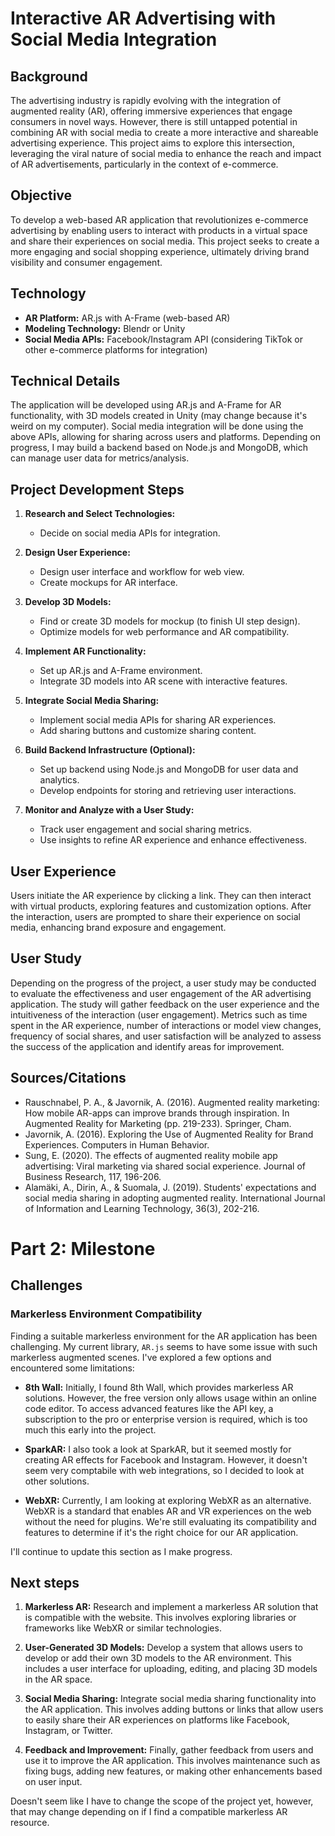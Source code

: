# Interactive AR Advertising with Social Media Integration

## Background
The advertising industry is rapidly evolving with the integration of augmented reality (AR), offering immersive experiences that engage consumers in novel ways. However, there is still untapped potential in combining AR with social media to create a more interactive and shareable advertising experience. This project aims to explore this intersection, leveraging the viral nature of social media to enhance the reach and impact of AR advertisements, particularly in the context of e-commerce.

## Objective
To develop a web-based AR application that revolutionizes e-commerce advertising by enabling users to interact with products in a virtual space and share their experiences on social media. This project seeks to create a more engaging and social shopping experience, ultimately driving brand visibility and consumer engagement.

## Technology
- **AR Platform:** AR.js with A-Frame (web-based AR)
- **Modeling Technology:** Blendr or Unity
- **Social Media APIs:** Facebook/Instagram API (considering TikTok or other e-commerce platforms for integration)

## Technical Details
The application will be developed using AR.js and A-Frame for AR functionality, with 3D models created in Unity (may change because it's weird on my computer). Social media integration will be done using the above APIs, allowing for sharing across users and platforms. Depending on progress, I may build a backend based on Node.js and MongoDB, which can manage user data for metrics/analysis.

## Project Development Steps

1. **Research and Select Technologies:**
   - Decide on social media APIs for integration.

2. **Design User Experience:**
   - Design user interface and workflow for web view.
   - Create mockups for AR interface.

3. **Develop 3D Models:**
   - Find or create 3D models for mockup (to finish UI step design).
   - Optimize models for web performance and AR compatibility.

4. **Implement AR Functionality:**
   - Set up AR.js and A-Frame environment.
   - Integrate 3D models into AR scene with interactive features.

5. **Integrate Social Media Sharing:**
   - Implement social media APIs for sharing AR experiences.
   - Add sharing buttons and customize sharing content.

6. **Build Backend Infrastructure (Optional):**
   - Set up backend using Node.js and MongoDB for user data and analytics.
   - Develop endpoints for storing and retrieving user interactions.

7. **Monitor and Analyze with a User Study:**
    - Track user engagement and social sharing metrics.
    - Use insights to refine AR experience and enhance effectiveness.


## User Experience
Users initiate the AR experience by clicking a link. They can then interact with virtual products, exploring features and customization options. After the interaction, users are prompted to share their experience on social media, enhancing brand exposure and engagement. 

## User Study
Depending on the progress of the project, a user study may be conducted to evaluate the effectiveness and user engagement of the AR advertising application. The study will gather feedback on the user experience and the intuitiveness of the interaction (user engagement). Metrics such as time spent in the AR experience, number of interactions or model view changes, frequency of social shares, and user satisfaction will be analyzed to assess the success of the application and identify areas for improvement.

## Sources/Citations
- Rauschnabel, P. A., & Javornik, A. (2016). Augmented reality marketing: How mobile AR-apps can improve brands through inspiration. In Augmented Reality for Marketing (pp. 219-233). Springer, Cham.
- Javornik, A. (2016). Exploring the Use of Augmented Reality for Brand Experiences. Computers in Human Behavior.
- Sung, E. (2020). The effects of augmented reality mobile app advertising: Viral marketing via shared social experience. Journal of Business Research, 117, 196-206.
- Alamäki, A., Dirin, A., & Suomala, J. (2019). Students' expectations and social media sharing in adopting augmented reality. International Journal of Information and Learning Technology, 36(3), 202-216.

# Part 2: Milestone

## Challenges

### Markerless Environment Compatibility
Finding a suitable markerless environment for the AR application has been challenging. My current library, `AR.js` seems to have some issue with such markerless augmented scenes. I've explored a few options and encountered some limitations:

- **8th Wall:** Initially, I found 8th Wall, which provides markerless AR solutions. However, the free version only allows usage within an online code editor. To access advanced features like the API key, a subscription to the pro or enterprise version is required, which is too much this early into the project.

- **SparkAR:** I also took a look at SparkAR, but it seemed mostly for creating AR effects for Facebook and Instagram. However, it doesn't seem very comptabile with web integrations, so I decided to look at other solutions.

- **WebXR:** Currently, I am looking at exploring WebXR as an alternative. WebXR is a standard that enables AR and VR experiences on the web without the need for plugins. We're still evaluating its compatibility and features to determine if it's the right choice for our AR application.


I'll continue to update this section as I make progress.

## Next steps

1. **Markerless AR:** Research and implement a markerless AR solution that is compatible with the website. This involves exploring libraries or frameworks like WebXR or similar technologies.

2. **User-Generated 3D Models:** Develop a system that allows users to develop or add their own 3D models to the AR environment. This includes a user interface for uploading, editing, and placing 3D models in the AR space.

3. **Social Media Sharing:** Integrate social media sharing functionality into the AR application. This involves adding buttons or links that allow users to easily share their AR experiences on platforms like Facebook, Instagram, or Twitter.

4. **Feedback and Improvement:** Finally, gather feedback from users and use it to improve the AR application. This involves maintenance such as fixing bugs, adding new features, or making other enhancements based on user input.

Doesn't seem like I have to change the scope of the project yet, however, that may change depending on if I find a compatible markerless AR resource.
